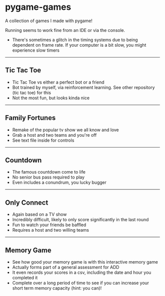 # pygame-games
A collection of games I made with pygame!

Running seems to work fine from an IDE or via the console.

* There's sometimes a glitch in the timing systems due to being dependent on frame rate. If your computer is a bit slow, you might experience slow timers

-------------
Tic Tac Toe
-------------
- Tic Tac Toe vs either a perfect bot or a friend 
- Bot trained by myself, via reinforcement learning. See other repository (tic tac toe) for this
- Not the most fun, but looks kinda nice
----------------
Family Fortunes
----------------
- Remake of the popular tv show we all know and love
- Grab a host and two teams and you're off
- See text file inside for controls

----------
Countdown
----------
- The famous countdown come to life
- No senior bus pass required to play
- Even includes a conundrum, you lucky bugger

------------
Only Connect
------------
- Again based on a TV show
- Incredibly difficult, likely to only score significantly in the last round
- Fun to watch your friends be baffled
- Requires a host and two willing teams

-----------
Memory Game
-----------
- See how good your memory game is with this interactive memory game
- Actually forms part of a general assessment for ADD
- It even records your scores in a csv, including the date and hour you completed it
- Complete over a long period of time to see if you can increase your short term memory capacity (hint: you can)!
